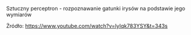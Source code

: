 Sztuczny perceptron -  rozpoznawanie gatunki irysów na podstawie jego wymiarów

Żródło: https://www.youtube.com/watch?v=lyIqk783YSY&t=343s